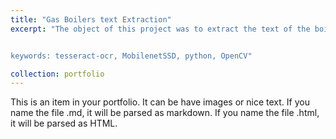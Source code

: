 ```yaml
---
title: "Gas Boilers text Extraction"
excerpt: "The object of this project was to extract the text of the boiler plates and detect the gas pipes for safety purposes. For text extraction I used tesseract-ocr and MobilenetSSD for pipe detection.


keywords: tesseract-ocr, MobilenetSSD, python, OpenCV"

collection: portfolio
---
```


This is an item in your portfolio. It can be have images or nice text. If you name the file .md, it will be parsed as markdown. If you name the file .html, it will be parsed as HTML.
